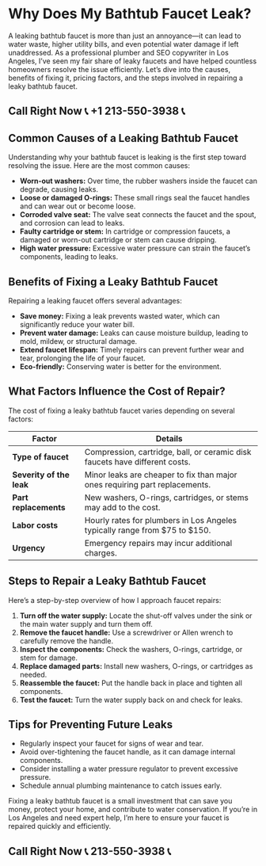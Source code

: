 # Why Does My Bathtub Faucet Leak?

A leaking bathtub faucet is more than just an annoyance—it can lead to water waste, higher utility bills, and even potential water damage if left unaddressed. As a professional plumber and SEO copywriter in Los Angeles, I’ve seen my fair share of leaky faucets and have helped countless homeowners resolve the issue efficiently. Let’s dive into the causes, benefits of fixing it, pricing factors, and the steps involved in repairing a leaky bathtub faucet.

## Call Right Now 📞 +1 213-550-3938 📞

## Common Causes of a Leaking Bathtub Faucet

Understanding why your bathtub faucet is leaking is the first step toward resolving the issue. Here are the most common causes:

- **Worn-out washers:** Over time, the rubber washers inside the faucet can degrade, causing leaks.
- **Loose or damaged O-rings:** These small rings seal the faucet handles and can wear out or become loose.
- **Corroded valve seat:** The valve seat connects the faucet and the spout, and corrosion can lead to leaks.
- **Faulty cartridge or stem:** In cartridge or compression faucets, a damaged or worn-out cartridge or stem can cause dripping.
- **High water pressure:** Excessive water pressure can strain the faucet’s components, leading to leaks.

## Benefits of Fixing a Leaky Bathtub Faucet

Repairing a leaking faucet offers several advantages:

- **Save money:** Fixing a leak prevents wasted water, which can significantly reduce your water bill.
- **Prevent water damage:** Leaks can cause moisture buildup, leading to mold, mildew, or structural damage.
- **Extend faucet lifespan:** Timely repairs can prevent further wear and tear, prolonging the life of your faucet.
- **Eco-friendly:** Conserving water is better for the environment.

## What Factors Influence the Cost of Repair?

The cost of fixing a leaky bathtub faucet varies depending on several factors:

| **Factor**               | **Details**                                                                 |
|--------------------------|-----------------------------------------------------------------------------|
| **Type of faucet**        | Compression, cartridge, ball, or ceramic disk faucets have different costs.|
| **Severity of the leak**  | Minor leaks are cheaper to fix than major ones requiring part replacements.|
| **Part replacements**     | New washers, O-rings, cartridges, or stems may add to the cost.             |
| **Labor costs**           | Hourly rates for plumbers in Los Angeles typically range from $75 to $150.  |
| **Urgency**               | Emergency repairs may incur additional charges.                            |

## Steps to Repair a Leaky Bathtub Faucet

Here’s a step-by-step overview of how I approach faucet repairs:

1. **Turn off the water supply:** Locate the shut-off valves under the sink or the main water supply and turn them off.
2. **Remove the faucet handle:** Use a screwdriver or Allen wrench to carefully remove the handle.
3. **Inspect the components:** Check the washers, O-rings, cartridge, or stem for damage.
4. **Replace damaged parts:** Install new washers, O-rings, or cartridges as needed.
5. **Reassemble the faucet:** Put the handle back in place and tighten all components.
6. **Test the faucet:** Turn the water supply back on and check for leaks.

## Tips for Preventing Future Leaks

- Regularly inspect your faucet for signs of wear and tear.
- Avoid over-tightening the faucet handle, as it can damage internal components.
- Consider installing a water pressure regulator to prevent excessive pressure.
- Schedule annual plumbing maintenance to catch issues early.

Fixing a leaky bathtub faucet is a small investment that can save you money, protect your home, and contribute to water conservation. If you’re in Los Angeles and need expert help, I’m here to ensure your faucet is repaired quickly and efficiently.
## Call Right Now 📞 213-550-3938 📞
